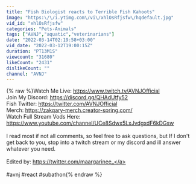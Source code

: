 ```yaml
---
title: "Fish Biologist reacts to Terrible Fish Kahoots"
image: "https:\/\/i.ytimg.com\/vi\/xhlOsRfjsfw\/hqdefault.jpg"
vid_id: "xhlOsRfjsfw"
categories: "Pets-Animals"
tags: ["AVNJ","aquatic","veterinarians"]
date: "2022-03-14T02:19:58+03:00"
vid_date: "2022-03-12T19:00:15Z"
duration: "PT13M1S"
viewcount: "31680"
likeCount: "2431"
dislikeCount: ""
channel: "AVNJ"
---
```

{% raw %}Watch Me Live: <a rel="nofollow" target="blank" href="https://www.twitch.tv/AVNJOfficial">https://www.twitch.tv/AVNJOfficial</a><br />Join My Discord: <a rel="nofollow" target="blank" href="https://discord.gg/QHAdUtfy52">https://discord.gg/QHAdUtfy52</a><br />Fish Twitter: <a rel="nofollow" target="blank" href="https://twitter.com/AVNJOfficial">https://twitter.com/AVNJOfficial</a><br />Merch: <a rel="nofollow" target="blank" href="https://zakqary-merch.creator-spring.com/">https://zakqary-merch.creator-spring.com/</a><br />Watch Full Stream Vods Here: <a rel="nofollow" target="blank" href="https://www.youtube.com/channel/UCe8Sdwx5LxJvdgxdF6kDGsw">https://www.youtube.com/channel/UCe8Sdwx5LxJvdgxdF6kDGsw</a><br /><br />I read most if not all comments, so feel free to ask questions, but If I don't get back to you, stop into a twitch stream or my discord and ill answer whatever you need.<br /><br />Edited by: <a rel="nofollow" target="blank" href="https://twitter.com/maargarinee_">https://twitter.com/maargarinee_</a><br /><br />#avnj #react #subathon{% endraw %}
